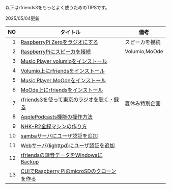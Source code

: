 以下はrfriends3をもっとよく使うためのTIPSです。

2025/05/04更新

|NO|タイトル|備考|
|---:|---|---|
|1|[RaspberryPi Zeroをラジオにする](https://rfriends.hatenablog.com/entry/2024/09/04/175016)|スピーカを接続|
|2|[RaspberryPiにスピーカを接続](https://rfriends.hatenablog.com/entry/2024/09/04/175016)|Volumio,MoOde|
|3|[Music Player volumioをインストール](https://rfriends.hatenablog.com/entry/2024/08/24/174527)||
|4|[Volumio上にrfriendsをインストール](https://rfriends.hatenablog.com/entry/2024/08/25/194850)||
|5|[Music Player MoOdeをインストール](https://rfriends.hatenablog.com/entry/2024/08/31/035134)||
|6|[MoOde上にrfriendsをインストール](https://rfriends.hatenablog.com/entry/2024/09/01/124701)||
|7|[rfriends3を使って東京のラジオを聴く・録る](https://rfriends.hatenablog.com/entry/2024/07/25/055507)|夏休み特別企画|
|8|[ApplePodcasts機能の操作方法](https://rfriends.hatenablog.com/entry/2024/06/22/094656)||
|9|[NHK-R2全録マシンの作り方](https://rfriends.hatenablog.com/entry/2024/04/23/070018)||
|10|[sambaサーバにユーザ認証を追加](https://rfriends.hatenablog.com/entry/2024/04/20/092828)||
|11|[Webサーバ(lighttpd)にユーザ認証を追加](rfriends3のApplePodcasts機能の操作方法)||
|12|[rfriendsの録音データをWindowsにBackup](12.md)||
|13|[CUIでRaspberry PiのmicroSDのクローンを作る](13.md)||

